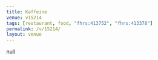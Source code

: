 ```yaml
---
title: Kaffeine
venue: v15214
tags: [restaurant, food, "fhrs:413752", "fhrs:413378"]
permalink: /v/15214/
layout: venue
---
```

null
